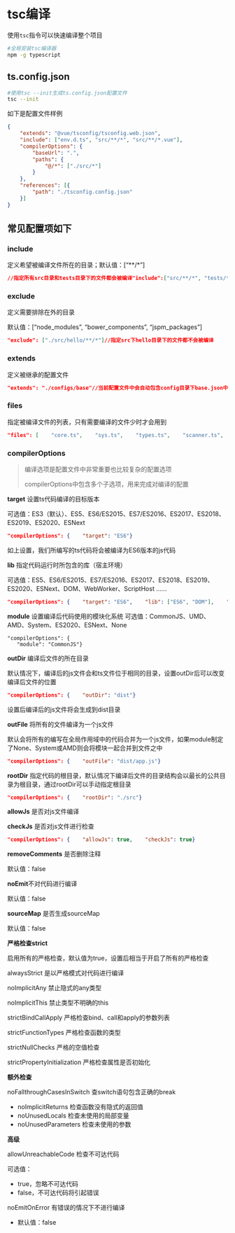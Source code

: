 # tsc编译
使用`tsc`指令可以快速编译整个项目
```bash
#全局安装tsc编译器
npm -g typescript
```
## ts.config.json

```bash
#使用tsc --init生成ts.config.json配置文件
tsc --init
```

如下是配置文件样例

```json
{  
	"extends": "@vue/tsconfig/tsconfig.web.json",  
	"include": ["env.d.ts", "src/**/*", "src/**/*.vue"],  
	"compilerOptions": {    
		"baseUrl": ".",    
		"paths": {      
			"@/*": ["./src/*"]    
		}  
	},  
	"references": [{      
		"path": "./tsconfig.config.json"
	}]
}
```

## 常见配置项如下

### include

定义希望被编译文件所在的目录；默认值：[“**/*”]

```json
//指定所有src目录和tests目录下的文件都会被编译"include":["src/**/*", "tests/**/*"]
```

### exclude

定义需要排除在外的目录

默认值：[“node_modules”, “bower_components”, “jspm_packages”]

```json
"exclude": ["./src/hello/**/*"]//指定src下hello目录下的文件都不会被编译
```

### extends

定义被继承的配置文件

```json
"extends": "./configs/base"//当前配置文件中会自动包含config目录下base.json中的所有配置信息
```

### files

指定被编译文件的列表，只有需要编译的文件少时才会用到

```json
"files": [    "core.ts",    "sys.ts",    "types.ts",    "scanner.ts",    "parser.ts",    "utilities.ts",    "binder.ts",    "checker.ts",    "tsc.ts"]//列表中的文件都会被TS编译器所编译
```

### compilerOptions

> 编译选项是配置文件中非常重要也比较复杂的配置选项
> 
> 
> compilerOptions中包含多个子选项，用来完成对编译的配置
> 

**target** 设置ts代码编译的目标版本

可选值：ES3（默认）、ES5、ES6/ES2015、ES7/ES2016、ES2017、ES2018、ES2019、ES2020、ESNext

```json
"compilerOptions": {    "target": "ES6"}
```

如上设置，我们所编写的ts代码将会被编译为ES6版本的js代码

**lib** 指定代码运行时所包含的库（宿主环境）

可选值：ES5、ES6/ES2015、ES7/ES2016、ES2017、ES2018、ES2019、ES2020、ESNext、DOM、WebWorker、ScriptHost ……

```json
"compilerOptions": {    "target": "ES6",    "lib": ["ES6", "DOM"],    "outDir": "dist",    "outFile": "dist/aa.js"}
```

**module** 设置编译后代码使用的模块化系统
可选值：CommonJS、UMD、AMD、System、ES2020、ESNext、None

```tsx
"compilerOptions": {
   "module": "CommonJS"}
```

**outDir** 编译后文件的所在目录

默认情况下，编译后的js文件会和ts文件位于相同的目录，设置outDir后可以改变编译后文件的位置

```json
"compilerOptions": {    "outDir": "dist"}
```

设置后编译后的js文件将会生成到dist目录

**outFile** 将所有的文件编译为一个js文件

默认会将所有的编写在全局作用域中的代码合并为一个js文件，如果module制定了None、System或AMD则会将模块一起合并到文件之中

```json
"compilerOptions": {    "outFile": "dist/app.js"}
```

**rootDir** 指定代码的根目录，默认情况下编译后文件的目录结构会以最长的公共目录为根目录，通过rootDir可以手动指定根目录

```json
"compilerOptions": {    "rootDir": "./src"}
```

**allowJs** 是否对js文件编译

**checkJs** 是否对js文件进行检查

```json
"compilerOptions": {    "allowJs": true,    "checkJs": true}
```

**removeComments** 是否删除注释

默认值：false

**noEmit**不对代码进行编译

默认值：false

**sourceMap** 是否生成sourceMap

默认值：false

**严格检查strict**

启用所有的严格检查，默认值为true，设置后相当于开启了所有的严格检查

alwaysStrict 是以严格模式对代码进行编译

noImplicitAny 禁止隐式的any类型

noImplicitThis 禁止类型不明确的this

strictBindCallApply 严格检查bind、call和apply的参数列表

strictFunctionTypes 严格检查函数的类型

strictNullChecks 严格的空值检查

strictPropertyInitialization 严格检查属性是否初始化

**额外检查**

noFallthroughCasesInSwitch 查switch语句包含正确的break

- noImplicitReturns 检查函数没有隐式的返回值
- noUnusedLocals 检查未使用的局部变量
- noUnusedParameters 检查未使用的参数

**高级**

allowUnreachableCode 检查不可达代码

可选值：

- true，忽略不可达代码
- false，不可达代码将引起错误

noEmitOnError 有错误的情况下不进行编译

- 默认值：false